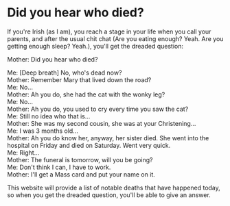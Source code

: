 # Did you hear who died?
If you're Irish (as I am), you reach a stage in your life when you call your parents, and after the usual chit chat
(Are you eating enough? Yeah. Are you getting enough sleep? Yeah.), you'll get the dreaded question:

Mother: Did you hear who died?<br />

Me: [Deep breath] No, who's dead now?<br />
Mother: Remember Mary that lived down the road?<br />
Me: No...<br />
Mother: Ah you do, she had the cat with the wonky leg?<br />
Me: No...<br />
Mother: Ah you do, you used to cry every time you saw the cat?<br />
Me: Still no idea who that is...<br />
Mother: She was my second cousin, she was at your Christening...<br />
Me: I was 3 months old...<br />
Mother: Ah you do know her, anyway, her sister died. She went into the hospital on Friday and died on Saturday. Went very quick.<br />
Me: Right...<br />
Mother: The funeral is tomorrow, will you be going?<br />
Me: Don't think I can, I have to work.<br />
Mother: I'll get a Mass card and put your name on it.<br />

This website will provide a list of notable deaths that have happened today, so when you get the dreaded question, you'll be able to give an answer.

